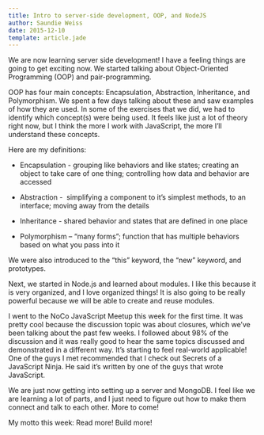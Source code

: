 ```yaml
---
title: Intro to server-side development, OOP, and NodeJS
author: Saundie Weiss
date: 2015-12-10
template: article.jade
---
```


We are now learning server side development! I have a feeling things are going to get exciting now. We started talking about Object-Oriented Programming (OOP) and pair-programming.

<span class="more"></span>

OOP has four main concepts: Encapsulation, Abstraction, Inheritance, and Polymorphism. We spent a few days talking about these and saw examples of how they are used. In some of the exercises that we did, we had to identify which concept(s) were being used. It feels like just a lot of theory right now, but I think the more I work with JavaScript, the more I’ll understand these concepts.

Here are my definitions:

*  Encapsulation - grouping like behaviors and like states; creating an object to take care of one thing; controlling how data and behavior are accessed

*  Abstraction -  simplifying a component to it’s simplest methods, to an interface; moving away from the details

*  Inheritance - shared behavior and states that are defined in one place

*  Polymorphism – “many forms”; function that has multiple behaviors based on what you pass into it

We were also introduced to the “this” keyword, the “new” keyword, and prototypes.

Next, we started in Node.js and learned about modules. I like this because it is very organized, and I love organized things! It is also going to be really powerful because we will be able to create and reuse modules.

I went to the NoCo JavaScript Meetup this week for the first time. It was pretty cool because the discussion topic was about closures, which we’ve been talking about the past few weeks. I followed about 98% of the discussion and it was really good to hear the same topics discussed and demonstrated in a different way. It’s starting to feel real-world applicable! One of the guys I met recommended that I check out Secrets of a JavaScript Ninja. He said it’s written by one of the guys that wrote JavaScript.

We are just now getting into setting up a server and MongoDB. I feel like we are learning a lot of parts, and I just need to figure out how to make them connect and talk to each other. More to come!

My motto this week: Read more! Build more!
